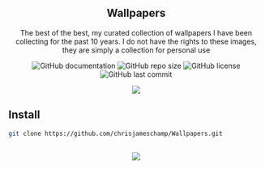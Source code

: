 <h2 align="center">Wallpapers</h2>
<p align="center">The best of the best, my curated collection of wallpapers I have been collecting for the past 10 years. I do not have the rights to these images, they are simply a collection for personal use</p>
<div align="center">
  
  ![GitHub documentation](https://img.shields.io/badge/documentation-yes-brightgreen.svg?style=flat-square)
  ![GitHub repo size](https://img.shields.io/github/repo-size/chrisjameschamp/Wallpapers?style=flat-square)
  ![GitHub license](https://img.shields.io/badge/license-CC%20BY--ND%204.0-blue?style=flat-square)
  ![GitHub last commit](https://img.shields.io/github/last-commit/chrisjameschamp/Wallpapers?style=flat-square)

</div>
<div align="center">
  <img src="https://user-images.githubusercontent.com/38870317/161869898-78525236-cc9a-4490-b949-07f62e711f5c.jpg">
</div>
<h2>Install</h2>

```sh
git clone https://github.com/chrisjameschamp/Wallpapers.git
```

<h2 align="center"></h2>
<div align="center">
  <a href="https://paypal.me/Champeau?country.x=US&locale.x=en_US"><img src="https://img.shields.io/badge/Buy_Me_A_Coffee-FFDD00?style=for-the-badge&logo=buy-me-a-coffee&logoColor=black"></a>
</div>
